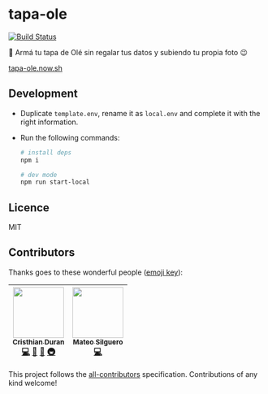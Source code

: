 # tapa-ole

[![Build Status](https://travis-ci.org/durancristhian/tapa-ole.svg?branch=master)](https://travis-ci.org/durancristhian/tapa-ole)

📰 Armá tu tapa de Olé sin regalar tus datos y subiendo tu propia foto 😉

[tapa-ole.now.sh](https://tapa-ole.now.sh/)

## Development

* Duplicate `template.env`, rename it as `local.env` and complete it with the right information.
* Run the following commands:

    ```bash
    # install deps
    npm i

    # dev mode
    npm run start-local
    ```

## Licence

MIT

## Contributors

Thanks goes to these wonderful people ([emoji key](https://github.com/kentcdodds/all-contributors#emoji-key)):

<!-- ALL-CONTRIBUTORS-LIST:START - Do not remove or modify this section -->

<!-- prettier-ignore -->
| [<img src="https://avatars0.githubusercontent.com/u/4248944?v=4" width="100px;"/><br /><sub><b>Cristhian Duran</b></sub>](https://durancristhian.github.io/)<br />[💻](https://github.com/durancristhian/tapa-ole/commits?author=durancristhian "Code") [🎨](#design-durancristhian "Design") [🤔](#ideas-durancristhian "Ideas, Planning, & Feedback") [🚇](#infra-durancristhian "Infrastructure (Hosting, Build-Tools, etc)") | [<img src="https://avatars0.githubusercontent.com/u/25598400?v=4" width="100px;"/><br /><sub><b>Mateo Silguero</b></sub>](https://github.com/mateosilguero)<br />[💻](https://github.com/durancristhian/tapa-ole/commits?author=mateosilguero "Code") |
| :---: | :---: |

<!-- ALL-CONTRIBUTORS-LIST:END -->

This project follows the [all-contributors](https://github.com/kentcdodds/all-contributors) specification. Contributions of any kind welcome!
